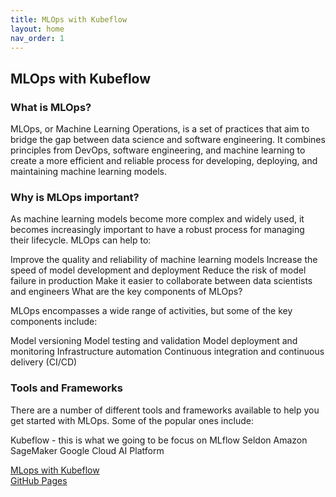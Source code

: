 ```yaml
---
title: MLOps with Kubeflow
layout: home
nav_order: 1
---
```


## MLOps with Kubeflow

### What is MLOps?

MLOps, or Machine Learning Operations, is a set of practices that aim to bridge the gap between data science and software engineering. It combines principles from DevOps, software engineering, and machine learning to create a more efficient and reliable process for developing, deploying, and maintaining machine learning models.

### Why is MLOps important?

As machine learning models become more complex and widely used, it becomes increasingly important to have a robust process for managing their lifecycle. MLOps can help to:

Improve the quality and reliability of machine learning models
Increase the speed of model development and deployment
Reduce the risk of model failure in production
Make it easier to collaborate between data scientists and engineers
What are the key components of MLOps?

MLOps encompasses a wide range of activities, but some of the key components include:

Model versioning
Model testing and validation
Model deployment and monitoring
Infrastructure automation
Continuous integration and continuous delivery (CI/CD)

### Tools and Frameworks 

There are a number of different tools and frameworks available to help you get started with MLOps. Some of the popular ones include:

Kubeflow - this is what we going to be focus on
MLflow
Seldon
Amazon SageMaker
Google Cloud AI Platform

[MLops with Kubeflow](https://yotoroot.github.io/mlops)   
[GitHub Pages](https://github.com/yotoroot/mlops)



